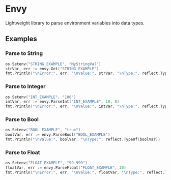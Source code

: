 # Envy

Lightweight library to parse environment variables into data types.

## Examples

### Parse to String

```go
os.Setenv("STRING_EXAMPLE", "MyStringVal")
strVar, err := envy.Get("STRING_EXAMPLE")
fmt.Println("\nError:", err, "\nValue:", strVar, "\nType:", reflect.TypeOf(strVar))
```

### Parse to Integer

```go
os.Setenv("INT_EXAMPLE", "100")
intVar, err := envy.ParseInt("INT_EXAMPLE", 10, 0)
fmt.Println("\nError:", err, "\nValue:", intVar, "\nType:", reflect.TypeOf(intVar))
```

### Parse to Bool

```go
os.Setenv("BOOL_EXAMPLE", "true")
boolVar, err := envy.ParseBool("BOOL_EXAMPLE")
fmt.Println("\nValue:", boolVar, "\nType:", reflect.TypeOf(boolVar))
```

### Parse to Float

```go
os.Setenv("FLOAT_EXAMPLE", "99.999")
floatVar, err := envy.ParseFloat("FLOAT_EXAMPLE", 10)
fmt.Println("\nError:", err, "\nValue:", floatVar, "\nType:", reflect.TypeOf(floatVar))
```